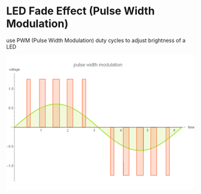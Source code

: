 # LED Fade Effect (Pulse Width Modulation)
use PWM (Pulse Width Modulation) duty cycles to adjust brightness of a LED


![Alt text](pwm_graph.png?raw=true "PWM")
